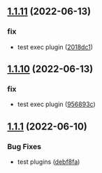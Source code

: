 ## [1.1.11](https://github.com/semantic-release-demos/semantic-release-demo/compare/v1.1.10...v1.1.11) (2022-06-13)


### fix

* test exec plugin ([2018dc1](https://github.com/semantic-release-demos/semantic-release-demo/commit/2018dc15dc757c032dc70f2da95baccd09f7a482))

## [1.1.10](https://github.com/semantic-release-demos/semantic-release-demo/compare/v1.1.9...v1.1.10) (2022-06-13)


### fix

* test exec plugin ([956893c](https://github.com/semantic-release-demos/semantic-release-demo/commit/956893c30ce649267c9014bf76dced7bd915034d))

## [1.1.1](https://github.com/semantic-release-demos/semantic-release-demo/compare/v1.1.0...v1.1.1) (2022-06-10)


### Bug Fixes

* test plugins ([debf8fa](https://github.com/semantic-release-demos/semantic-release-demo/commit/debf8fabc9ff5da1087eaff3611f230dfe7f6f0e))
